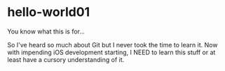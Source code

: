# hello-world01
You know what this is for...

So I've heard so much about Git but I never took the time to learn it.  Now with impending iOS development starting, I NEED to learn this stuff or at least have a cursory understanding of it.
